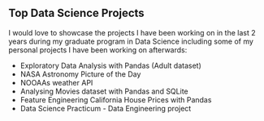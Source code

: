 ## Top Data Science Projects 

I would love to showcase the projects I have been working on in the last 2 years during my graduate program in Data Science including some of my personal projects I have been working on afterwards:

* Exploratory Data Analysis with Pandas (Adult dataset)
* NASA Astronomy Picture of the Day
* NOOAAs weather API 
* Analysing Movies dataset with Pandas and SQLite
* Feature Engineering California House Prices with Pandas 
* Data Science Practicum - Data Engineering project
